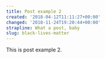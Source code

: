 ```yaml
---
title: Post example 2
created: '2018-04-12T11:11:27+00:00'
changed: '2018-11-24T19:20:44+00:00'
strapline: What a post, baby
slug: black-lives-matter
---
```


This is post example 2.